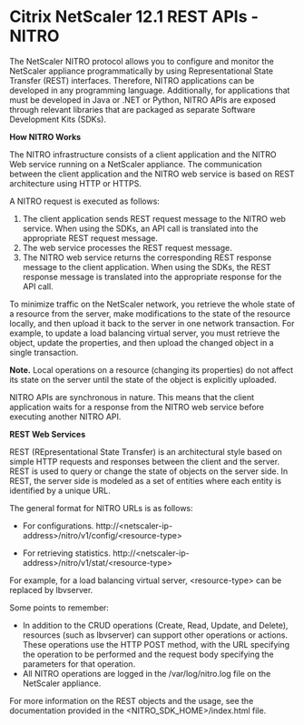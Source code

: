 # Citrix NetScaler 12.1 REST APIs - NITRO
The NetScaler NITRO protocol allows you to configure and monitor the NetScaler appliance programmatically by using Representational State Transfer (REST) interfaces. Therefore, NITRO applications can be developed in any programming language. Additionally, for applications that must be developed in Java or .NET or Python, NITRO APIs are exposed through relevant libraries that are packaged as separate Software Development Kits (SDKs).

**How NITRO Works**

The NITRO infrastructure consists of a client application and the NITRO Web service running on a NetScaler appliance. The communication between the client application and the NITRO web service is based on REST architecture using HTTP or HTTPS.

A NITRO request is executed as follows:

1. The client application sends REST request message to the NITRO web service. When using the SDKs, an API call is translated into the appropriate REST request message.
2. The web service processes the REST request message.
3. The NITRO web service returns the corresponding REST response message to the client application. When using the SDKs, the REST response message is translated into the appropriate response for the API call.

To minimize traffic on the NetScaler network, you retrieve the whole state of a resource from the server, make modifications to the state of the resource locally, and then upload it back to the server in one network transaction. For example, to update a load balancing virtual server, you must retrieve the object, update the properties, and then upload the changed object in a single transaction.

**Note.** Local operations on a resource (changing its properties) do not affect its state on the server until the state of the object is explicitly uploaded.

NITRO APIs are synchronous in nature. This means that the client application waits for a response from the NITRO web service before executing another NITRO API.

**REST Web Services**

REST (REpresentational State Transfer) is an architectural style based on simple HTTP requests and responses between the client and the server. REST is used to query or change the state of objects on the server side. In REST, the server side is modeled as a set of entities where each entity is identified by a unique URL.

The general format for NITRO URLs is as follows:

* For configurations. http://&lt;netscaler-ip-address&gt;/nitro/v1/config/&lt;resource-type&gt;

* For retrieving statistics. http://&lt;netscaler-ip-address&gt;/nitro/v1/stat/&lt;resource-type&gt;

For example, for a load balancing virtual server, &lt;resource-type&gt; can be replaced by lbvserver.

Some points to remember:

* In addition to the CRUD operations (Create, Read, Update, and Delete), resources (such as lbvserver) can support other operations or actions. These operations use the HTTP POST method, with the URL specifying the operation to be performed and the request body specifying the parameters for that operation.
* All NITRO operations are logged in the /var/log/nitro.log file on the NetScaler appliance.

For more information on the REST objects and the usage, see the documentation provided in the &lt;NITRO\_SDK\_HOME&gt;/index.html file.

